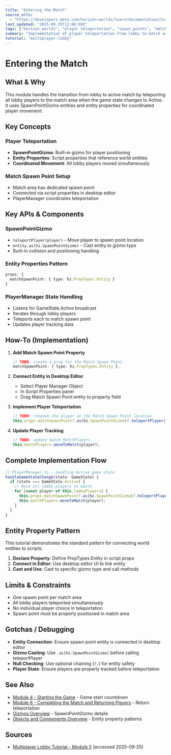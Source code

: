 ```yaml
---
title: "Entering the Match"
source_urls:
  - "https://developers.meta.com/horizon-worlds/learn/documentation/tutorial-worlds/multiplayer-lobby-tutorial/module-5-entering-the-match"
last_updated: "2025-09-25T12:00:00Z"
tags: ["horizon_worlds", "player_teleportation", "spawn_points", "match_coordination", "active_gameplay"]
summary: "Implementation of player teleportation from lobby to match area using SpawnPointGizmo and PlayerManager coordination."
tutorial: "multiplayer-lobby"
---
```


# Entering the Match

## What & Why

This module handles the transition from lobby to active match by teleporting all lobby players to the match area when the game state changes to Active. It uses SpawnPointGizmo entities and entity properties for coordinated player movement.

## Key Concepts

### Player Teleportation
- **SpawnPointGizmo**: Built-in gizmo for player positioning
- **Entity Properties**: Script properties that reference world entities
- **Coordinated Movement**: All lobby players moved simultaneously

### Match Spawn Point Setup
- Match area has dedicated spawn point
- Connected via script properties in desktop editor
- PlayerManager coordinates teleportation

## Key APIs & Components

### SpawnPointGizmo
- `teleportPlayer(player)` - Move player to spawn point location
- `entity.as(hz.SpawnPointGizmo)` - Cast entity to gizmo type
- Built-in collision and positioning handling

### Entity Properties Pattern
```typescript
props: {
  matchSpawnPoint: { type: hz.PropTypes.Entity }
}
```

### PlayerManager State Handling
- Listens for GameState.Active broadcast
- Iterates through lobby players  
- Teleports each to match spawn point
- Updates player tracking data

## How-To (Implementation)

1. **Add Match Spawn Point Property**
   ```typescript
   // TODO: create a prop for the Match Spawn Point  
   matchSpawnPoint: { type: hz.PropTypes.Entity },
   ```

2. **Connect Entity in Desktop Editor**
   - Select Player Manager Object
   - In Script Properties panel
   - Drag Match Spawn Point entity to property field

3. **Implement Player Teleportation**
   ```typescript
   // TODO: respawn the player at the Match Spawn Point location
   this.props.matchSpawnPoint?.as(hz.SpawnPointGizmo)?.teleportPlayer(player);
   ```

4. **Update Player Tracking**
   ```typescript
   // TODO: update match MatchPlayers
   this.matchPlayers.moveToMatch(player);
   ```

## Complete Implementation Flow

```typescript
// PlayerManager.ts - handling Active game state
handleGameStateChange(state: GameState) {
  if (state === GameState.Active) {
    // Move all lobby players to match
    for (const player of this.lobbyPlayers) {
      this.props.matchSpawnPoint?.as(hz.SpawnPointGizmo)?.teleportPlayer(player);
      this.matchPlayers.moveToMatch(player);
    }
  }
}
```

## Entity Property Pattern

This tutorial demonstrates the standard pattern for connecting world entities to scripts:
1. **Declare Property**: Define PropTypes.Entity in script props
2. **Connect in Editor**: Use desktop editor UI to link entity
3. **Cast and Use**: Cast to specific gizmo type and call methods

## Limits & Constraints

- One spawn point per match area
- All lobby players teleported simultaneously  
- No individual player choice in teleportation
- Spawn point must be properly positioned in match area

## Gotchas / Debugging

- **Entity Connection**: Ensure spawn point entity is connected in desktop editor
- **Gizmo Casting**: Use `.as(hz.SpawnPointGizmo)` before calling teleportPlayer
- **Null Checking**: Use optional chaining (`?.`) for entity safety
- **Player State**: Ensure players are properly tracked before teleportation

## See Also

- [Module 4 - Starting the Game](./04-starting-the-game.md) - Game start countdown
- [Module 6 - Completing the Match and Returning Players](./06-completing-the-match-and-returning-players.md) - Return teleportation
- [Gizmos Overview](../../gizmos-overview.md) - SpawnPointGizmo details
- [Objects and Components Overview](../../objects-components-overview.md) - Entity property patterns

## Sources

- [Multiplayer Lobby Tutorial - Module 5](https://developers.meta.com/horizon-worlds/learn/documentation/tutorial-worlds/multiplayer-lobby-tutorial/module-5-entering-the-match) (accessed 2025-09-25)